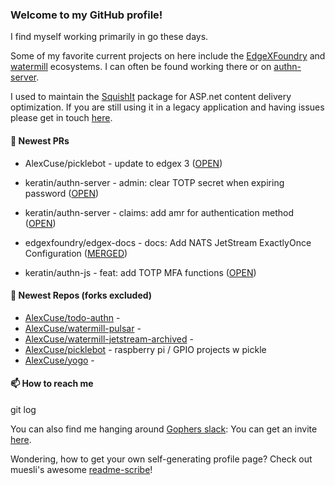 ### Welcome to my GitHub profile!

I find myself working primarily in go these days.

Some of my favorite current projects on here include the [EdgeXFoundry](https://github.com/EdgeXFoundry) and [watermill](https://github.com/ThreeDotsLabs/watermill) ecosystems.  I can often be found working there or on [authn-server](https://github.com/keratin/authn-server).

I used to maintain the [SquishIt](https://nuget.org/packages/SquishIt) package for ASP.net content delivery optimization.  If you are still using it in a legacy application and having issues please get in touch [here](https://github.com/AlexCuse/SquishIt/issues).

#### 🔭 Newest PRs

- AlexCuse/picklebot - update to edgex 3 ([OPEN](https://github.com/AlexCuse/picklebot/pull/9))

- keratin/authn-server - admin: clear TOTP secret when expiring password ([OPEN](https://github.com/keratin/authn-server/pull/231))

- keratin/authn-server - claims: add amr for authentication method ([OPEN](https://github.com/keratin/authn-server/pull/230))

- edgexfoundry/edgex-docs - docs: Add NATS JetStream ExactlyOnce Configuration ([MERGED](https://github.com/edgexfoundry/edgex-docs/pull/1311))

- keratin/authn-js - feat: add TOTP MFA functions ([OPEN](https://github.com/keratin/authn-js/pull/60))


#### 🌱 Newest Repos (forks excluded)

- [AlexCuse/todo-authn](https://github.com/AlexCuse/todo-authn) - 
- [AlexCuse/watermill-pulsar](https://github.com/AlexCuse/watermill-pulsar) - 
- [AlexCuse/watermill-jetstream-archived](https://github.com/AlexCuse/watermill-jetstream-archived) - 
- [AlexCuse/picklebot](https://github.com/AlexCuse/picklebot) - raspberry pi / GPIO projects w pickle
- [AlexCuse/yogo](https://github.com/AlexCuse/yogo) - 

#### 📫 How to reach me

git log

You can also find me hanging around [Gophers slack](https://gophers.slack.com/): You can get an invite [here](https://gophersinvite.herokuapp.com/).


Wondering, how to get your own self-generating profile page? 
Check out muesli's awesome [readme-scribe](https://github.com/muesli/readme-scribe)!
